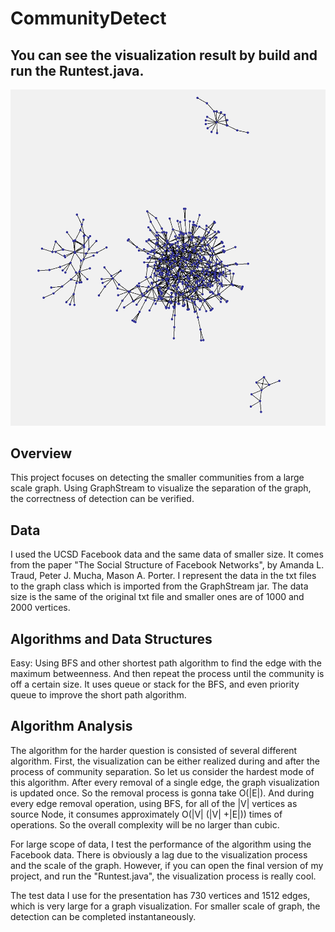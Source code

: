 # CommunityDetect

## You can see the visualization result by build and run the Runtest.java.
![Example](src/example.png)


## Overview

This project focuses on detecting the smaller communities from a large scale graph. Using GraphStream to visualize the separation of the graph, the correctness of detection can be verified.



## Data 

I used the UCSD Facebook data and the same data of smaller size. It comes from the paper "The Social Structure of Facebook Networks", by Amanda L. Traud, Peter J. Mucha, Mason A. Porter. I represent the data in the txt files to the graph class which is imported from the GraphStream jar. The data size is the same of the original txt file and smaller ones are of 1000 and 2000 vertices.


## Algorithms and Data Structures

Easy: Using BFS and other shortest path algorithm to find the edge with the maximum betweenness. And then repeat the process until the community is off a certain size. It uses queue or stack for the BFS, and even priority queue to improve the short path algorithm.



## Algorithm Analysis

The algorithm for the harder question is consisted of several different algorithm. First, the visualization can be either realized during and after the process of community separation. So let us consider the hardest mode of this algorithm. After every removal of a single edge, the graph visualization is updated once. So the removal process is gonna take O(|E|). And during every edge removal operation, using BFS, for all of the |V| vertices as source Node, it consumes approximately O(|V| (|V| +|E|)) times of operations. So the overall complexity will be no larger than cubic.


For large scope of data, I test the performance of the algorithm using the Facebook data. There is obviously a lag due to the visualization process and the scale of the graph. However, if you can open the final version of my project, and run the "Runtest.java", the visualization process is really cool.

The test data I use for the presentation has 730 vertices and 1512 edges, which is very large for a graph visualization. For smaller scale of graph, the detection can be completed instantaneously.


